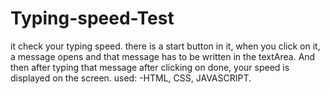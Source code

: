 # Typing-speed-Test
it check your typing speed.
there is a start button in it, when you click on it, a message opens and that message has to be written in the textArea.
And then after typing that message after clicking on done, your speed is displayed on the screen.
used: -HTML, CSS, JAVASCRIPT.
